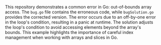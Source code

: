 This repository demonstrates a common error in Go: out-of-bounds array access. The `bug.go` file contains the erroneous code, while `bugSolution.go` provides the corrected version.  The error occurs due to an off-by-one error in the loop's condition, resulting in a panic at runtime.  The solution adjusts the loop's condition to avoid accessing elements beyond the array's bounds. This example highlights the importance of careful index management when working with arrays and slices in Go.